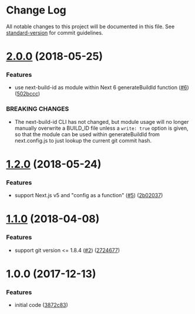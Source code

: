 # Change Log

All notable changes to this project will be documented in this file. See [standard-version](https://github.com/conventional-changelog/standard-version) for commit guidelines.

<a name="2.0.0"></a>
# [2.0.0](https://github.com/nexdrew/next-build-id/compare/v1.2.0...v2.0.0) (2018-05-25)


### Features

* use next-build-id as module within Next 6 generateBuildId function ([#6](https://github.com/nexdrew/next-build-id/issues/6)) ([502bccc](https://github.com/nexdrew/next-build-id/commit/502bccc))


### BREAKING CHANGES

* The next-build-id CLI has not changed, but module usage will no longer manually overwrite a BUILD_ID file unless a `write: true` option is given, so that the module can be used within generateBuildId from next.config.js to just lookup the current git commit hash.



<a name="1.2.0"></a>
# [1.2.0](https://github.com/nexdrew/next-build-id/compare/v1.1.0...v1.2.0) (2018-05-24)


### Features

* support Next.js v5 and "config as a function" ([#5](https://github.com/nexdrew/next-build-id/issues/5)) ([2b02037](https://github.com/nexdrew/next-build-id/commit/2b02037))



<a name="1.1.0"></a>
# [1.1.0](https://github.com/nexdrew/next-build-id/compare/v1.0.0...v1.1.0) (2018-04-08)


### Features

* support git version <= 1.8.4 ([#2](https://github.com/nexdrew/next-build-id/issues/2)) ([2724677](https://github.com/nexdrew/next-build-id/commit/2724677))



<a name="1.0.0"></a>
# 1.0.0 (2017-12-13)


### Features

* initial code ([3872c83](https://github.com/nexdrew/next-build-id/commit/3872c83))
